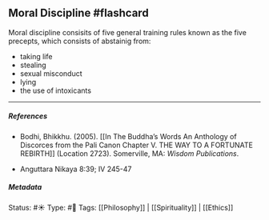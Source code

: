 ## Moral Discipline #flashcard 

Moral discipline consisits of five general training rules known as the five precepts, which consists of abstainig from:

- taking life
- stealing
- sexual misconduct
- lying
- the use of intoxicants

___

##### References

- Bodhi, Bhikkhu. (2005). [[In The Buddha’s Words An Anthology of Discorces from the Pali Canon Chapter V. THE WAY TO A FORTUNATE REBIRTH]] (Location 2723). Somerville, MA: _Wisdom Publications_.

- Anguttara Nikaya 8:39; IV 245-47

##### Metadata
Status:  #☀️ 
Type: #🔵 
Tags: [[Philosophy]] | [[Spirituality]] | [[Ethics]]